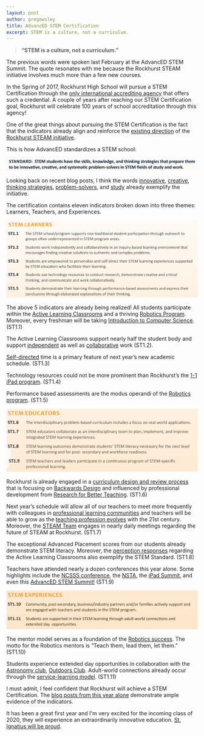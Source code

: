 ```yaml
---
layout: post
author: gregowsley
title: AdvancED STEM Certification
excerpt: STEM is a culture, not a curriculum.
---
```


>**“STEM is a culture, not a curriculum.”**

The previous words were spoken last February at the AdvancED STEM Summit. The quote resonates with me because the Rockhurst STEAM initiative involves much more than a few new courses.

In the Spring of 2017, Rockhurst High School will pursue a STEM Certification through the [only international accrediting agency](http://www.advanc-ed.org/services/stem-certification) that offers such a credential. A couple of years after reaching our STEM Certification goal, Rockhurst will celebrate 100 years of school accreditation through this agency!

One of the great things about pursuing the STEM Certification is the fact that the indicators already align and reinforce the [existing direction](http://steam.rockhursths.edu/vision/) of the [Rockhurst STEAM initiative](http://steam.rockhursths.edu/2015/07/30/New-Frontiers.html). 

This is how AdvancED standardizes a STEM school:

<div class="flex-wrapper">
  <img src="/img/STEM Standard.png">
</div>

Looking back on recent blog posts, I think the words [innovative](http://steam.rockhursths.edu/2015/09/22/STEAM-and-Ignatian-Pedagogy.html), [creative](http://steam.rockhursths.edu/2016/03/11/Stretching-the-Spandex-of-Spacetime.html), [thinking strategies](http://steam.rockhursths.edu/2015/12/02/Questions.html), [problem-solvers](http://steam.rockhursths.edu/2015/09/04/Problem-Solving-in-the-Jesuit-Tradition.html), and [study](http://steam.rockhursths.edu/2015/10/19/Times-They-Are-A-Changin.html) already exemplify the initiative.

The certification contains eleven indicators broken down into three themes: Learners, Teachers, and Experiences. 

<div class="flex-wrapper">
  <img src="/img/STEM Learners.png">
</div>

The above 5 indicators are already being realized! All students participate within the [Active Learning Classrooms](http://steam.rockhursths.edu/2015/07/27/Reflecting.html) and a thriving [Robotics Program](http://steam.rockhursths.edu/2016/04/12/Rookie-All-Star-Robotics.html). Moreover, every freshman will be taking [Introduction to Computer Science](http://steam.rockhursths.edu/2015/11/10/High-School-Programming-Competition.html). (ST1.1)

The Active Learning Classrooms support nearly half the student body and support [independent](http://steam.rockhursths.edu/2015/09/17/Reflecting-on-Student-Whiteboards.html) as well as [collaborative](http://steam.rockhursths.edu/2015/09/07/Three-Weeks-In.html) work (ST1.2).

[Self-directed](http://ww2.kqed.org/mindshift/2015/08/21/what-a-student-learned-from-a-short-experiment-in-self-directed-learning/) time is a primary feature of next year’s new academic schedule. (ST1.3)

Technology resources could not be more prominent than Rockhurst’s the [1-1 iPad program](http://steam.rockhursths.edu/2015/09/23/How-We-Work.html). (ST1.4)

Performance based assessments are the modus operandi of the [Robotics program](http://steam.rockhursths.edu/2015/08/13/Introducing-the-Robotics-Maker-Space.html). (ST1.5)

<div class="flex-wrapper">
  <img src="/img/STEM Educators.png">
</div>

Rockhurst is already engaged in a [curriculum design and review process](https://www.siprep.org/uploaded/ProfessionalDevelopment/CDRP/CDRP_Slides.pdf) that is focusing on [Backwards Design](http://www.edutopia.org/pdfs/resources/wiggins-mctighe-backward-design-why-backward-is-best.pdf) and influenced by professional development from [Research for Better Teaching](http://www.rbteach.com/professional-development). (ST1.6)

Next year’s schedule will allow all of our teachers to meet more frequently with colleagues in [professional learning communities](http://www.ascd.org/publications/educational-leadership/may04/vol61/num08/What-Is-a-Professional-Learning-Community%C2%A2.aspx) and teachers will be able to grow as the [teaching profession evolves](http://steam.rockhursths.edu/2016/04/11/Sage-on-the-stage-to-Guide-on-the-Side.html) with the 21st century. Moreover, the [STEAM Team](http://steam.rockhursths.edu/team/) engages in nearly daily meetings regarding the future of STEAM at Rockhurst. (ST1.7)

The exceptional Advanced Placement scores from our students already demonstrate STEM literacy. Moreover, the [perception responses](http://steam.rockhursths.edu/2015/09/21/Survey-Results-are-in.html) regarding the Active Learning Classrooms also exemplify the STEM Standard. (ST1.8)

Teachers have attended nearly a dozen conferences this year alone. Some highlights include the [NCSSS conference](http://steam.rockhursths.edu/2016/02/03/Research-Statistics.html), the [NSTA](http://steam.rockhursths.edu/2015/12/03/NSTA-Conference.html), the [iPad Summit](http://ettipad.org/boston/), and even this [AdvancED STEM Summit!](http://steam.rockhursths.edu/2016/04/25/STEM-Certification.html) (ST1.9)

<div class="flex-wrapper">
  <img src="/img/STEM Experiences.png">
</div>

The mentor model serves as a foundation of the [Robotics success](http://steam.rockhursths.edu/2016/04/12/Rookie-All-Star-Robotics.html). The motto for the Robotics mentors is “Teach them, lead them, let them.” (ST1.10)

Students experience extended day opportunities in collaboration with the [Astronomy club](http://steam.rockhursths.edu/2015/10/13/Astrophotography-A-Blending-of-Art-and-Science.html), [Outdoors Club](http://steam.rockhursths.edu/2016/02/10/Spelunking.html). Adult-world connections already occur through the [service-learning model](http://steam.rockhursths.edu/2016/02/16/Service-Learning-at-Don-Bosco.html). (ST1.11) 

I must admit, I feel confident that Rockhurst will achieve a STEM Certification. The [blog posts from this year alone](http://steam.rockhursths.edu/) demonstrate ample evidence of the indicators. 

It has been a great first year and I'm very excited for the incoming class of 2020, they will experience an extraordinarily innovative education. [St. Ignatius will be proud](http://steam.rockhursths.edu/2015/07/30/New-Frontiers.html).
